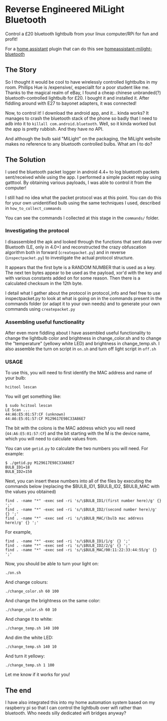 # Reverse Engineered MiLight Bluetooth
Control a £20 bluetooth lightbulb from your linux computer/RPi for fun and profit!

For a [home assistant](https://www.home-assistant.io/) plugin that can do this see [homeassistant-milight-bluetooth](https://github.com/souramoo/homeassistant-milight-bluetooth)

## The Story
So I thought it would be cool to have wirelessly controlled lightbulbs in my room. Phillips Hue is /expensive/, especiallt for a poor student like me. Thanks to the magical realm of eBay, I found a cheap chinese unbranded(?) bluetooth-controlled lightbulb for £20. I bought it and installed it. After fiddling around with E27 to bayonet adapters, it was connected!

Now, to control it! I download the android app, and it... kinda works? It manages to crash the bluetooth stack of the phone so badly that I need to adb into it to ``killall com.android.bluetooth``. Well, so it kinda worked but the app is pretty rubbish. And they have no API.

And although the bulb said "MiLight" on the packaging, the MiLight website makes no reference to any bluetooth controlled bulbs. What am I to do?

## The Solution
I used the bluetooth packet logger in android 4.4+ to log bluetooth packets sent/received while using the app. I performed a simple packet replay using gatttool. By obtaining various payloads, I was able to control it from the computer!

I still had no idea what the packet protocol was at this point. You can do this for your own unidentified bulb using the same techniques I used, described in ``how_to_collect_commands``

You can see the commands I collected at this stage in the ``commands/`` folder.

### Investigating the protocol
I disassembled the apk and looked through the functions that sent data over Bluetooth (LE, only in 4.0+) and reconstructed the crazy obfuscation algorithm both in forward (``createpacket.py``) and in reverse (``inspectpacket.py``) to investigate the actual protocol structure.

It appears that the first byte is a RANDOM NUMBER that is used as a key. The next ten bytes appear to be used as the payload, xor'd with the key and with various constants added on for some reason. Then there is a calculated checksum in the 12th byte.

I detail what I gather about the protocol in protocol_info and feel free to use inspectpacket.py <command file name> to look at what is going on in the commands present in the commands folder (or adapt it to your own needs) and to generate your own commands using ``createpacket.py``

### Assembling useful functionality
After even more fiddling about I have assembled useful functionality to change the lightbulb color and brightness in change\_color.sh and to change the "temperature" (yellowy white LED) and brightness in change\_temp.sh. I also assemble the turn on script in ``on.sh`` and turn off light script in ``off.sh``

### USAGE
To use this, you will need to first identify the MAC address and name of your bulb:
```
hcitool lescan
```

You will get something like:

```
$ sudo hcitool lescan
LE Scan ...
44:A6:E5:01:57:CF (unknown)
44:A6:E5:01:57:CF M129617E98C33A86E7
```

The bit with the colons is the MAC address which you will need (`44:A6:E5:01:57:CF`) and the bit starting with the M is the device name, which you will need to calculate values from.

You can use `getid.py` to calculate the two numbers you will need. For example:
```
$ ./getid.py M129617E98C33A86E7
BULB_ID1=18
BULB_ID2=150
```

Next, you can insert these numbers into all of the files by executing the commands below (replacing the $BULB_ID1, $BULB_ID2, $BULB_MAC with the values you obtained)

```
find . -name "*" -exec sed -ri 's/\$BULB_ID1/(first number here)/g' {} ';'
find . -name "*" -exec sed -ri 's/\$BULB_ID2/(second number here)/g' {} ';'
find . -name "*" -exec sed -ri 's/\$BULB_MAC/(bulb mac address here)/g' {} ';'
```

For example,
```
find . -name "*" -exec sed -ri 's/\$BULB_ID1/1/g' {} ';'
find . -name "*" -exec sed -ri 's/\$BULB_ID2/2/g' {} ';'
find . -name "*" -exec sed -ri 's/\$BULB_MAC/00:11:22:33:44:55/g' {} ';'
```

Now, you should be able to turn your light on:

```
./on.sh
```

And change colours:

```
./change_color.sh 60 100
```

And change the brightness on the same color:
```
./change_color.sh 60 10
```

And change it to white:
```
./change_temp.sh 140 100
```

And dim the white LED:
```
./change_temp.sh 140 10
```

And turn it yellowy:
```
./change_temp.sh 1 100
```

Let me know if it works for you!

## The end
I have also integrated this into my home automation system based on my raspberry pi so that I can control the lightbulb over wifi rather than bluetooth. Who needs silly dedicated wifi bridges anyway?
